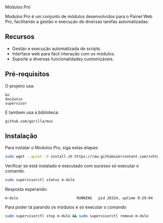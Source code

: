 Módulos Pró

Modulos Pro é um conjunto de módulos desenvolvidos para o Painel Web Pro, facilitando a gestão e execução de diversas tarefas automatizadas.

## Recursos

- Gestão e execução automatizada de scripts.
- Interface web para fácil interação com os módulos.
- Suporte a diversas funcionalidades customizáveis.

## Pré-requisitos

O projeiro usa:

```
Go
dos2unix
supervisor
```

E tambem usa a biblioteca:

```
github.com/gorilla/mux
```

## Instalação

Para instalar o Modulos Pro, siga estas etapas:

```bash
sudo wget --quiet -O install.sh https://raw.githubusercontent.com/sshturbo/m-dulo-Go/main/install.sh && sudo chmod +x install.sh && sudo ./install.sh
```

Verificar se está instalado e executado com sucesso só executar o comando.

```bash
sudo supervisorctl status m-dulo
```

Resposta esperando: 

```
m-dulo                           RUNNING   pid 26324, uptime 0:29:04
```

Para poder tá parando os módulos e só executar o comando 

```bash
sudo supervisorctl stop m-dulo && sudo supervisorctl remove m-dulo
```
